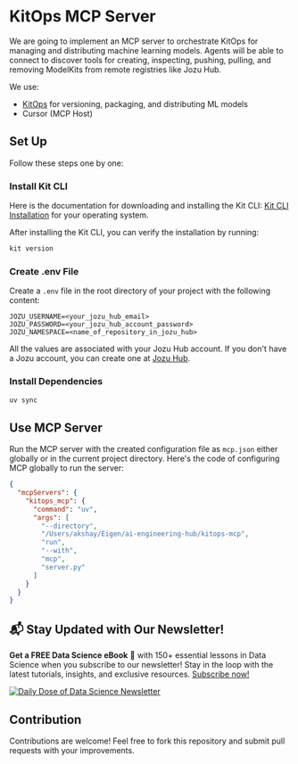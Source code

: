# KitOps MCP Server

We are going to implement an MCP server to orchestrate KitOps for managing and distributing machine learning models. Agents will be able to connect to discover tools for creating, inspecting, pushing, pulling, and removing ModelKits from remote registries like Jozu Hub.

We use:

- [KitOps](https://kitops.org/) for versioning, packaging, and distributing ML models
- Cursor (MCP Host)

## Set Up

Follow these steps one by one:

### Install Kit CLI

Here is the documentation for downloading and installing the Kit CLI: [Kit CLI Installation](https://kitops.org/docs/cli/installation/) for your operating system.

After installing the Kit CLI, you can verify the installation by running:

```bash
kit version
```

### Create .env File

Create a `.env` file in the root directory of your project with the following content:

```env
JOZU_USERNAME=<your_jozu_hub_email>
JOZU_PASSWORD=<your_jozu_hub_account_password>
JOZU_NAMESPACE=<name_of_repository_in_jozu_hub>
```

All the values are associated with your Jozu Hub account. If you don't have a Jozu account, you can create one at [Jozu Hub](https://jozu.ml/).

### Install Dependencies

```bash
uv sync
```

## Use MCP Server

Run the MCP server with the created configuration file as `mcp.json` either globally or in the current project directory. Here's the code of configuring MCP globally to run the server:

```json
{
  "mcpServers": {
    "kitops_mcp": {
      "command": "uv",
      "args": [
        "--directory",
        "/Users/akshay/Eigen/ai-engineering-hub/kitops-mcp",
        "run",
        "--with",
        "mcp",
        "server.py"
      ]
    }
  }
}
```

## 📬 Stay Updated with Our Newsletter!

**Get a FREE Data Science eBook** 📖 with 150+ essential lessons in Data Science when you subscribe to our newsletter! Stay in the loop with the latest tutorials, insights, and exclusive resources. [Subscribe now!](https://join.dailydoseofds.com)

[![Daily Dose of Data Science Newsletter](https://github.com/patchy631/ai-engineering/blob/main/resources/join_ddods.png)](https://join.dailydoseofds.com)

## Contribution

Contributions are welcome! Feel free to fork this repository and submit pull requests with your improvements.
